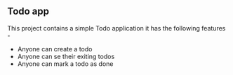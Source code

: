 ## Todo app
This project contains a simple Todo application
it has the following features -

- Anyone can create a todo
- Anyone can se their exiting todos
- Anyone can mark a todo as done

